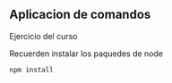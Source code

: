 ## Aplicacion de comandos

Ejercicio del curso

Recuerden instalar los paquedes de node

```
npm install
```